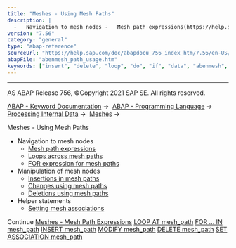```yaml
---
title: "Meshes - Using Mesh Paths"
description: |
  -   Navigation to mesh nodes -   Mesh path expressions(https://help.sap.com/doc/abapdocu_756_index_htm/7.56/en-US/abenmesh_path_expression.htm) -   Loops across mesh paths(https://help.sap.com/doc/abapdocu_756_index_htm/7.56/en-US/abenmesh_loop.htm) -   FOR expression for mesh paths(https://he
version: "7.56"
category: "general"
type: "abap-reference"
sourceUrl: "https://help.sap.com/doc/abapdocu_756_index_htm/7.56/en-US/abenmesh_path_usage.htm"
abapFile: "abenmesh_path_usage.htm"
keywords: ["insert", "delete", "loop", "do", "if", "data", "abenmesh", "path", "usage"]
---
```


* * *

AS ABAP Release 756, ©Copyright 2021 SAP SE. All rights reserved.

[ABAP - Keyword Documentation](https://help.sap.com/doc/abapdocu_756_index_htm/7.56/en-US/abenabap.htm) →  [ABAP - Programming Language](https://help.sap.com/doc/abapdocu_756_index_htm/7.56/en-US/abenabap_reference.htm) →  [Processing Internal Data](https://help.sap.com/doc/abapdocu_756_index_htm/7.56/en-US/abenabap_data_working.htm) →  [Meshes](https://help.sap.com/doc/abapdocu_756_index_htm/7.56/en-US/abenabap_meshes.htm) → 

Meshes - Using Mesh Paths

-   Navigation to mesh nodes
    -   [Mesh path expressions](https://help.sap.com/doc/abapdocu_756_index_htm/7.56/en-US/abenmesh_path_expression.htm)
    -   [Loops across mesh paths](https://help.sap.com/doc/abapdocu_756_index_htm/7.56/en-US/abenmesh_loop.htm)
    -   [FOR expression for mesh paths](https://help.sap.com/doc/abapdocu_756_index_htm/7.56/en-US/abenmesh_for.htm)
-   Manipulation of mesh nodes
    -   [Insertions in mesh paths](https://help.sap.com/doc/abapdocu_756_index_htm/7.56/en-US/abenmesh_insert.htm)
    -   [Changes using mesh paths](https://help.sap.com/doc/abapdocu_756_index_htm/7.56/en-US/abenmesh_modify.htm)
    -   [Deletions using mesh paths](https://help.sap.com/doc/abapdocu_756_index_htm/7.56/en-US/abenmesh_delete.htm)
-   Helper statements
    -   [Setting mesh associations](https://help.sap.com/doc/abapdocu_756_index_htm/7.56/en-US/abenmesh_set_association.htm)

Continue
[Meshes - Mesh Path Expressions](https://help.sap.com/doc/abapdocu_756_index_htm/7.56/en-US/abenmesh_path_expression.htm)
[LOOP AT mesh\_path](https://help.sap.com/doc/abapdocu_756_index_htm/7.56/en-US/abenmesh_loop.htm)
[FOR ... IN mesh\_path](https://help.sap.com/doc/abapdocu_756_index_htm/7.56/en-US/abenmesh_for.htm)
[INSERT mesh\_path](https://help.sap.com/doc/abapdocu_756_index_htm/7.56/en-US/abenmesh_insert.htm)
[MODIFY mesh\_path](https://help.sap.com/doc/abapdocu_756_index_htm/7.56/en-US/abenmesh_modify.htm)
[DELETE mesh\_path](https://help.sap.com/doc/abapdocu_756_index_htm/7.56/en-US/abenmesh_delete.htm)
[SET ASSOCIATION mesh\_path](https://help.sap.com/doc/abapdocu_756_index_htm/7.56/en-US/abenmesh_set_association.htm)